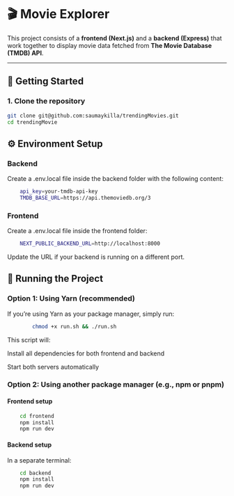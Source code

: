 # 🎬 Movie Explorer 

This project consists of a **frontend (Next.js)** and a **backend (Express)** that work together to display movie data fetched from **The Movie Database (TMDB) API**.

---

## 🚀 Getting Started

### 1. Clone the repository
```bash
git clone git@github.com:saumaykilla/trendingMovies.git
cd trendingMovie
```

## ⚙️ Environment Setup

### Backend

Create a .env.local file inside the backend folder with the following content:

```bash
    api_key=your-tmdb-api-key
    TMDB_BASE_URL=https://api.themoviedb.org/3
```

### Frontend

Create a .env.local file inside the frontend folder:

```bash
    NEXT_PUBLIC_BACKEND_URL=http://localhost:8000
```

Update the URL if your backend is running on a different port.

## 🧩 Running the Project

### Option 1: Using Yarn (recommended)

If you’re using Yarn as your package manager, simply run:

```bash
        chmod +x run.sh && ./run.sh
```

This script will:

Install all dependencies for both frontend and backend

Start both servers automatically

### Option 2: Using another package manager (e.g., npm or pnpm)

#### Frontend setup

```bash
    cd frontend
    npm install
    npm run dev
```

#### Backend setup

In a separate terminal:

```bash
    cd backend
    npm install
    npm run dev
```
